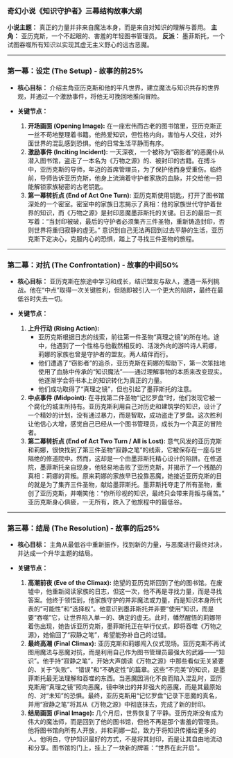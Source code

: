 
### **奇幻小说《知识守护者》三幕结构故事大纲**

**小说主题：** 真正的力量并非来自魔法本身，而是来自对知识的理解与善用。
**主角：** 亚历克斯，一个不起眼的、害羞的年轻图书管理员。
**反派：** 墨菲斯托，一个试图吞噬所有知识以实现其虚无主义野心的远古恶魔。

---

### **第一幕：设定 (The Setup) - 故事的前25%**

*   **核心目标：** 介绍主角亚历克斯和他的平凡世界，建立魔法与知识共存的世界观，并通过一个激励事件，将他无可挽回地推向冒险。

*   **关键节点：**
    1.  **开场画面 (Opening Image):** 在一座宏伟而古老的图书馆里，亚历克斯正一丝不苟地整理着书籍。他热爱知识，但性格内向，害怕与人交往，对外面世界的混乱感到恐惧。他的日常生活平静而有序。
    2.  **激励事件 (Inciting Incident):** 一天深夜，一个被称为“窃影者”的恶魔仆从潜入图书馆，盗走了一本名为《万物之源》的、被封印的古籍。在搏斗中，亚历克斯的导师，年迈的首席管理员，为了保护他而身受重伤。临终前，导师告诉亚历克斯，他身上流淌着守护者家族的血脉，并交给他一把能解锁家族秘密的古老钥匙。
    3.  **第一幕转折点 (End of Act One Turn):** 亚历克斯使用钥匙，打开了图书馆深处的一个密室。密室中的家族日志揭示了真相：他的家族世代守护着世界的知识，而《万物之源》是封印恶魔墨菲斯托的关键。日志的最后一页写着：“当封印被破，最后的守护者必须集齐三件圣物，重新铸造封印，否则世界将重归寂静的虚无。” 意识到自己无法再回到过去平静的生活，亚历克斯下定决心，克服内心的恐惧，踏上了寻找三件圣物的旅程。

---

### **第二幕：对抗 (The Confrontation) - 故事的中间50%**

*   **核心目标：** 亚历克斯在旅途中学习和成长，结识盟友与敌人，遭遇一系列挑战。他在“中点”取得一次关键胜利，但随即被引入一个更大的陷阱，最终在最低谷时失去一切。

*   **关键节点：**
    1.  **上升行动 (Rising Action):**
        *   亚历克斯根据日志的线索，前往第一件圣物“真理之镜”的所在地。途中，他遇到了一个性格与他截然相反的、活泼外向的游吟诗人莉娜，莉娜的家族也曾是守护者的盟友。两人结伴而行。
        *   他们遭遇了“窃影者”的追杀，亚历克斯在莉娜的帮助下，第一次笨拙地使用了血脉中传承的“知识魔法”——通过理解事物的本质来改变现实。他逐渐学会将书本上的知识转化为真正的力量。
        *   他们成功取得了“真理之镜”，但也引起了墨菲斯托的注意。
    2.  **中点事件 (Midpoint):** 在寻找第二件圣物“记忆罗盘”时，他们发现它被一个腐化的城主所持有。亚历克斯利用自己对历史和建筑学的知识，设计了一个精妙的计划，没有通过暴力，而是智取，成功盗走了罗盘。这次胜利让他信心大增，感觉自己已经从一个图书管理员，成长为一个真正的冒险者。
    3.  **第二幕转折点 (End of Act Two Turn / All is Lost):** 意气风发的亚历克斯和莉娜，很快找到了第三件圣物“寂静之笔”的线索，它被保存在一座与世隔绝的修道院中。然而，这却是一个由墨菲斯托精心设计的陷阱。在修道院，墨菲斯托亲自现身，他轻易地击败了亚历克斯，并揭示了一个残酷的真相：莉娜的背叛。原来莉娜的家族早已投靠恶魔，她接近亚历克斯的目的就是为了集齐三件圣物，献给墨菲斯托。墨菲斯托夺走了所有圣物，重创了亚历克斯，并嘲笑他：“你所珍视的知识，最终只会带来背叛与痛苦。” 亚历克斯身心俱疲，一无所有，跌入了他旅程中的最低谷。

---

### **第三幕：结局 (The Resolution) - 故事的后25%**

*   **核心目标：** 主角从最低谷中重新振作，找到新的力量，与恶魔进行最终对决，并达成一个升华主题的结局。

*   **关键节点：**
    1.  **高潮前夜 (Eve of the Climax):** 绝望的亚历克斯回到了他的图书馆。在废墟中，他重新阅读家族的日志，但这一次，他不再是寻找力量，而是寻找答案。他终于领悟到，他家族守护的并非魔法或力量，而是知识本身所代表的“可能性”和“选择权”。他意识到墨菲斯托并非要“使用”知识，而是要“吞噬”它，让世界陷入单一的、确定的虚无。此时，幡然醒悟的莉娜带着伤出现，她告诉亚历克斯，墨菲斯托正在举行仪式，即将吞噬《万物之源》，她偷回了“寂静之笔”，希望能弥补自己的过错。
    2.  **最终高潮 (Final Climax):** 亚历克斯和莉娜闯入仪式现场。亚历克斯不再试图用魔法与恶魔对抗，而是利用自己作为图书管理员最强大的武器——“知识”。他手持“寂静之笔”，开始大声朗读《万物之源》中那些看似无关紧要的、关于“失败”、“错误”和“不确定性”的篇章。这些“不完美”的知识，是墨菲斯托最无法理解和吞噬的东西。当恶魔因消化不良而陷入混乱时，亚历克斯用“真理之镜”照向恶魔，镜中映出的并非强大的恶魔，而是其最原始的、对“未知”的恐惧。最终，亚历克斯用“记忆罗盘”记录下恶魔的真名，并用“寂静之笔”将其从《万物之源》中彻底抹去，完成了新的封印。
    3.  **结局画面 (Final Image):** 几个月后，世界恢复了平静。亚历克斯没有成为伟大的魔法师，而是回到了他的图书馆，但他不再是那个害羞的管理员。他将图书馆向所有人开放，并和莉娜一起，致力于将知识传播给更多的人。他明白，守护知识最好的方式，不是将其封印，而是让其自由地流动和分享。图书馆的门上，挂上了一块新的牌匾：“世界在此开启”。
